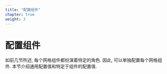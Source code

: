 ```yaml
---
title: "配置组件"
chapter: true
weight: 3
---
```



# 配置组件

如前几节所述, 每个网格组件都扮演着特定的角色.
因此, 可以单独配置每个网格组件.
本节介绍通用配置值和特定于组件的配置值.
